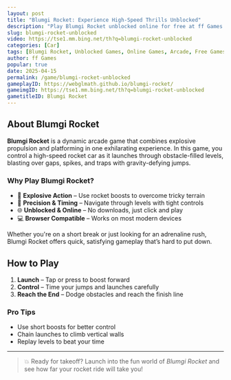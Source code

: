 ```yaml
---
layout: post
title: "Blumgi Rocket: Experience High-Speed Thrills Unblocked"
description: "Play Blumgi Rocket unblocked online for free at ff Games. Get ready for a fast-paced, action-packed arcade adventure that tests your reflexes and timing skills."
slug: blumgi-rocket-unblocked
video: https://tse1.mm.bing.net/th?q=blumgi-rocket-unblocked
categories: [Car]
tags: [Blumgi Rocket, Unblocked Games, Online Games, Arcade, Free Games]
author: ff Games
popular: true
date: 2025-04-15
permalink: /game/blumgi-rocket-unblocked
gameplayID: https://webglmath.github.io/blumgi-rocket/
gameimgID: https://tse1.mm.bing.net/th?q=blumgi-rocket-unblocked
gametitleID: Blumgi Rocket
---
```


## About Blumgi Rocket

**Blumgi Rocket** is a dynamic arcade game that combines explosive propulsion and platforming in one exhilarating experience. In this game, you control a high-speed rocket car as it launches through obstacle-filled levels, blasting over gaps, spikes, and traps with gravity-defying jumps.

### Why Play Blumgi Rocket?

- 🧨 **Explosive Action** – Use rocket boosts to overcome tricky terrain
- 🎯 **Precision & Timing** – Navigate through levels with tight controls
- 🌐 **Unblocked & Online** – No downloads, just click and play
- 💻 **Browser Compatible** – Works on most modern devices

Whether you're on a short break or just looking for an adrenaline rush, Blumgi Rocket offers quick, satisfying gameplay that’s hard to put down.

## How to Play

1. **Launch** – Tap or press to boost forward
2. **Control** – Time your jumps and launches carefully
3. **Reach the End** – Dodge obstacles and reach the finish line

### Pro Tips
- Use short boosts for better control
- Chain launches to climb vertical walls
- Replay levels to beat your time

---

> 💥 Ready for takeoff? Launch into the fun world of *Blumgi Rocket* and see how far your rocket ride will take you!

